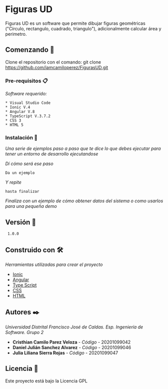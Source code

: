 # Figuras UD

Figuras UD es un software que permite dibujar figuras geométricas ("Círculo, rectangulo, cuadrado, triangulo"), adicionalmente calcular área y perimetro.

## Comenzando 🚀

Clone el repositorio con el comando: git clone https://github.com/iamcamiloperez/FigurasUD.git


### Pre-requisitos 📋

_Software requerido:_

```
* Visual Studio Code
* Ionic V.4
* Angular V.8
* TypeScript V.3.7.2
* CSS 3
* HTML 5
```

### Instalación 🔧

_Una serie de ejemplos paso a paso que te dice lo que debes ejecutar para tener un entorno de desarrollo ejecutandose_

_Dí cómo será ese paso_

```
Da un ejemplo
```

_Y repite_

```
hasta finalizar
```

_Finaliza con un ejemplo de cómo obtener datos del sistema o como usarlos para una pequeña demo_

## Versión 📌

```
 1.0.0
```

## Construido con 🛠️

_Herramientas utilizadas para crear el proyecto_

* [Ionic](https://ionicframework.com/docs/v4) 
* [Angular](https://v8.angular.io/docs) 
* [Type Script](https://www.typescriptlang.org/docs/handbook/release-notes/typescript-3-7.html) 
* [CSS](https://www.w3schools.com/css/) 
* [HTML](https://www.w3schools.com/html/default.asp)


## Autores ✒️
_Universidad Distrital Francisco José de Caldas._
_Esp. Ingeniería de Software._
_Grupo 2_

* **Cristhian Camilo Parez Veloza** - *Código* - 20201099042
* **Daniel Julián Sanchez Alvarez** - *Código* - 20201099046
* **Julia Liliana Sierra Rojas** - *Código* - 20201099047


## Licencia 📄

Este proyecto está bajo la Licencia GPL 


